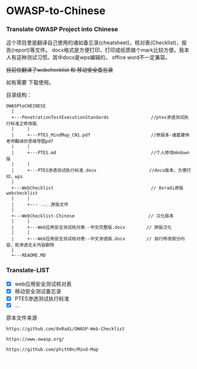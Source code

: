 # OWASP-to-Chinese
### Translate OWASP Project into Chinese

这个项目里是翻译自己使用的诸如备忘录(cheatsheet)，核对表(Checklist)，报告(report)等文件。
docx格式是方便打印，打印成纸质做个mark比较方便。我本人有这种测试习惯。其中docx是wps编辑的，
office word不一定兼容。

<del>目前仅翻译了webchecklist 和 移动安全备忘录</del>

如有需要 下载使用。

目录结构：

```
OWASPtoCHEINESE
  |
  +---PenetrationTestExecutionStandards                //ptes渗透测试执行标准之修改版
  |     |
  |     +---PTES_MindMap_CN1.pdf                       //原版本-诸葛建伟老师翻译的思维导图pdf
  |     |
  |     +---PTES.md                                    //个人修改mkdown版
  |     |
  |     +---PTES渗透测试执行标准.docx                    //docx版本，方便打印，wps
  |
  +---WebChecklist                                     // 0xradi原版webchecklist
  |     |
  |     +--- ....原版文件
  |
  +---WebChecklist-Chinese                            // 汉化版本
  |     |
  |     +---Web应用安全测试核对表--中文完整版.docx        // 原版汉化
  |     |
  |     +---Web应用安全测试核对表--中文渗透版.docx        // 自行修改部分内容，和渗透无关内容删除
  |
  +---README.MD
```

### Translate-LIST
* [x] web应用安全测试核对表
* [x] 移动安全测试备忘录
* [x] PTES渗透测试执行标准
* [x] ...

原本文件来源

`https://github.com/0xRadi/OWASP-Web-Checklist`

`https://www.owasp.org/`

`https://github.com/phith0n/Mind-Map`

<font color = white>如果翻译不对的地方，嘿嘿我也没办法</font>
